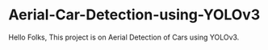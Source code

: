 # Aerial-Car-Detection-using-YOLOv3

Hello Folks, This project is on Aerial Detection of Cars using YOLOv3.

